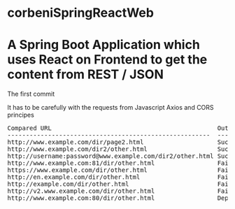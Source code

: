 # corbeniSpringReactWeb
# A Spring Boot Application which uses React on Frontend to get the content from REST / JSON
The first commit

It has to be carefully with the requests from Javascript Axios and CORS principes

<pre>
Compared URL                                             Outcome  Reason
-------------------------------------------------------  -------  ----------------------
http://www.example.com/dir/page2.html                    Success  Same protocol and host
http://www.example.com/dir2/other.html                   Success  Same protocol and host
http://username:password@www.example.com/dir2/other.html Success  Same protocol and host
http://www.example.com:81/dir/other.html                 Failure  Same protocol and host but different port
https://www.example.com/dir/other.html                   Failure  Different protocol
http://en.example.com/dir/other.html                     Failure  Different host
http://example.com/dir/other.html                        Failure  Different host (exact match required)
http://v2.www.example.com/dir/other.html                 Failure  Different host (exact match required)
http://www.example.com:80/dir/other.html                 Depends  Port explicit. Depends on implementation in browser.
</pre>

